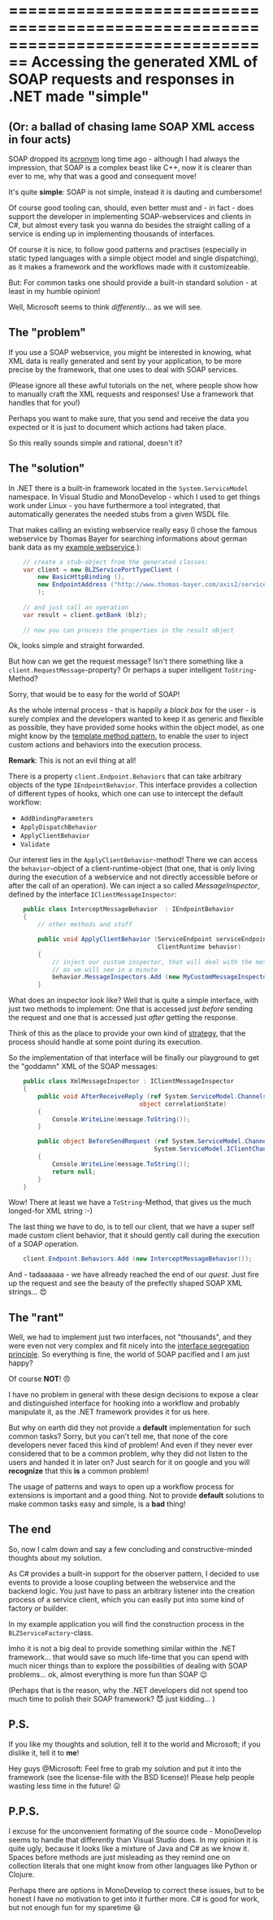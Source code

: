 ================================================================================
Accessing the generated XML of SOAP requests and responses in .NET made "simple"
================================================================================

(Or: a ballad of chasing lame SOAP XML access in four acts)
------------------------------------------------------------

SOAP dropped its [acronym](http://en.wikipedia.org/wiki/SOAP#History) long time 
ago - although I had always the impression, that SOAP is a complex beast like C++, 
now it is clearer than ever to me, why that was a good and consequent move!

It's quite **simple**: SOAP is not simple, instead it is dauting and cumbersome!

Of course good tooling can, should, even better must and - in fact - does 
support the developer in implementing SOAP-webservices and clients in C#, but almost 
every task you wanna do besides the straight calling of a service is ending up 
in implementing thousands of interfaces.

Of course it is nice, to follow good patterns and practises (especially in 
static typed languages with a simple object model and single dispatching), 
as it makes a framework and the workflows made with it customizeable. 

But: For common tasks one should provide a built-in standard solution - 
at least in my humble opinion!

Well, Microsoft seems to think *differently*... as we will see.


The "problem"
-------------

If you use a SOAP webservice, you might be interested in knowing, what XML data
is really generated and sent by your application, to be more precise by the
framework, that one uses to deal with SOAP services. 

(Please ignore all these awful tutorials on the net, where people show how 
to manually craft the XML requests and responses! Use a framework that handles 
that for you!)

Perhaps you want to make sure, that you send and receive the data you expected
or it is just to document which actions had taken place.

So this really sounds simple and rational, doesn't it?


The "solution"
--------------

In .NET there is a built-in framework located in the `System.ServiceModel`
namespace. In Visual Studio and MonoDevelop - which I used to get things work
under Linux - you have furthermore a tool integrated, that automatically 
generates the needed stubs from a given WSDL file.

That makes calling an existing webservice really easy (I chose the famous
webservice by Thomas Bayer for searching informations about german bank data
as my [example webservice](http://predic8.de/soap/blz-webservice.htm).):

```cs
    // create a stub-object from the generated classes:
    var client = new BLZServicePortTypeClient (
        new BasicHttpBinding (), 
        new EndpointAddress ("http://www.thomas-bayer.com/axis2/services/BLZService")
        );
    
    // and just call an operation
    var result = client.getBank (blz);
    
    // now you can process the properties in the result object
```

Ok, looks simple and straight forwarded. 

But how can we get the request message?
Isn't there something like a `client.RequestMessage`-property? Or perhaps
a super intelligent `ToString`-Method?

Sorry, that would be to easy for the world of SOAP!

As the whole internal process - that is happily a *black box* for the user - is 
surely complex and the developers wanted to keep it as generic and flexible 
as possible, they have provided some hooks within the object model, as one might know by 
the [template method pattern](http://en.wikipedia.org/wiki/Template_method_pattern),
to enable the user to inject custom actions and behaviors into the execution process.

**Remark**: This is not an evil thing at all!

There is a property `client.Endpoint.Behaviors` that can take arbitrary objects
of the type `IEndpointBehavior`. This interface provides a collection of
different types of hooks, which one can use to intercept the default workflow:

- `AddBindingParameters`
- `ApplyDispatchBehavior`
- `ApplyClientBehavior`
- `Validate`

Our interest lies in the `ApplyClientBehavior`-method! There we can access the
``behavior``-object of a client-runtime-object (that one, that is only living 
during the execution of a webservice and not directly accessible before or
after the call of an operation). We can inject a so called *MessageInspector*,
defined by the interface `IClientMessageInspector`:

```cs
    public class InterceptMessageBehavior  : IEndpointBehavior
    {
        // other methods and stuff

        public void ApplyClientBehavior (ServiceEndpoint serviceEndpoint, 
                                         ClientRuntime behavior)
        {
            // inject our custom inspector, that will deal with the messages
            // as we will see in a minute
            behavior.MessageInspectors.Add (new MyCustomMessageInspector());
        }
```

What does an inspector look like? Well that is quite a simple interface, with
just two methods to implement: One that is accessed just *before* sending
the request and one that is accessed just *after* getting the response.

Think of this as the place to provide your own kind of 
[strategy](http://en.wikipedia.org/wiki/Strategy_pattern), that the 
process should handle at some point during its execution.

So the implementation of that interface will be finally our playground 
to get the "goddamn" XML of the SOAP messages:

```cs
    public class XmlMessageInspector : IClientMessageInspector
    {
        public void AfterReceiveReply (ref System.ServiceModel.Channels.Message message, 
                                    object correlationState)
        {
            Console.WriteLine(message.ToString());
        }

        public object BeforeSendRequest (ref System.ServiceModel.Channels.Message message, 
                                        System.ServiceModel.IClientChannel channel)
        {
            Console.WriteLine(message.ToString());
            return null;
        }
    }
```

Wow! There at least we have a ``ToString``-Method, that gives us the much
longed-for XML string :-)

The last thing we have to do, is to tell our client, that we have a super
self made custom client behavior, that it should gently call during the
execution of a SOAP operation.

```cs
    client.Endpoint.Behaviors.Add (new InterceptMessageBehavior());
```

And - tadaaaaaa - we have allready reached the end of our *quest*. Just fire up
the request and see the beauty of the prefectly shaped SOAP XML strings... 😍


The "rant"
----------

Well, we had to implement just two interfaces, not "thousands", and they were
even not very complex and fit nicely into the 
[interface segregation principle](http://en.wikipedia.org/wiki/Interface_segregation_principle).
So everything is fine, the world of SOAP pacified and I am just happy?

Of course **NOT**! 😠

I have no problem in general with these design decisions to expose a clear and 
distinguished interface for hooking into a workflow and probably manipulate it,
as the .NET framework provides it for us here.

But why on earth did they not provide a **default** implementation for such
common tasks? Sorry, but you can't tell me, that none of the core developers
never faced this kind of problem! And even if they never ever considered that
to be a common problem, why they did not listen to the users and handed it in
later on? Just search for it on google and you will **recognize** that 
this **is** a common problem!

The usage of patterns and ways to open up a workflow process for extensions is
important and a good thing. Not to provide **default** solutions to make
common tasks easy and simple, is a **bad** thing!


The end
-------

So, now I calm down and say a few concluding and constructive-minded thoughts 
about my solution.

As C# provides a built-in support for the observer pattern, I decided to use
events to provide a loose coupling between the webservice and the backend logic.
You just have to pass an arbitrary listener into the creation process of a 
service client, which you can easily put into some kind of factory or builder.

In my example application you will find the construction process in the
`BLZServiceFactory`-class.

Imho it is not a big deal to provide something similar within the .NET 
framework... that would save so much life-time that you can spend with much 
nicer things than to explore the possibilities of dealing with SOAP
problems... ok, almost everything is more fun than SOAP 😉 

(Perhaps that is the reason, why the .NET developers did not spend too much 
time to polish their SOAP framework? 😈 just kidding... )


P.S.
----

If you like my thoughts and solution, tell it to the world and Microsoft; if
you dislike it, tell it to **me**!

Hey guys @Microsoft: Feel free to grab my solution and put it into the 
framework (see the license-file with the BSD license)! 
Please help people wasting less time in the future! 😛


P.P.S.
------

I excuse for the unconvenient formating of the source code - MonoDevelop seems
to handle that differently than Visual Studio does. In my opinion it is
quite ugly, because it looks like a mixture of Java and C# as we know it.
Spaces before methods are just misleading as they remind one on collection
literals that one might know from other languages like Python or Clojure.

Perhaps there are options in MonoDevelop to correct these issues, but to be
honest I have no motivation to get into it further more. C# is good for work,
but not enough fun for my sparetime 😃
